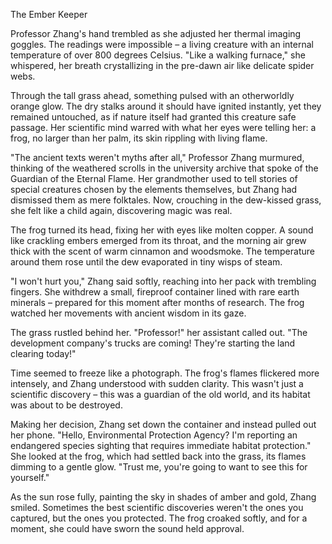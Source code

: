 The Ember Keeper

Professor Zhang's hand trembled as she adjusted her thermal imaging goggles. The readings were impossible – a living creature with an internal temperature of over 800 degrees Celsius. "Like a walking furnace," she whispered, her breath crystallizing in the pre-dawn air like delicate spider webs.

Through the tall grass ahead, something pulsed with an otherworldly orange glow. The dry stalks around it should have ignited instantly, yet they remained untouched, as if nature itself had granted this creature safe passage. Her scientific mind warred with what her eyes were telling her: a frog, no larger than her palm, its skin rippling with living flame.

"The ancient texts weren't myths after all," Professor Zhang murmured, thinking of the weathered scrolls in the university archive that spoke of the Guardian of the Eternal Flame. Her grandmother used to tell stories of special creatures chosen by the elements themselves, but Zhang had dismissed them as mere folktales. Now, crouching in the dew-kissed grass, she felt like a child again, discovering magic was real.

The frog turned its head, fixing her with eyes like molten copper. A sound like crackling embers emerged from its throat, and the morning air grew thick with the scent of warm cinnamon and woodsmoke. The temperature around them rose until the dew evaporated in tiny wisps of steam.

"I won't hurt you," Zhang said softly, reaching into her pack with trembling fingers. She withdrew a small, fireproof container lined with rare earth minerals – prepared for this moment after months of research. The frog watched her movements with ancient wisdom in its gaze.

The grass rustled behind her. "Professor!" her assistant called out. "The development company's trucks are coming! They're starting the land clearing today!"

Time seemed to freeze like a photograph. The frog's flames flickered more intensely, and Zhang understood with sudden clarity. This wasn't just a scientific discovery – this was a guardian of the old world, and its habitat was about to be destroyed.

Making her decision, Zhang set down the container and instead pulled out her phone. "Hello, Environmental Protection Agency? I'm reporting an endangered species sighting that requires immediate habitat protection." She looked at the frog, which had settled back into the grass, its flames dimming to a gentle glow. "Trust me, you're going to want to see this for yourself."

As the sun rose fully, painting the sky in shades of amber and gold, Zhang smiled. Sometimes the best scientific discoveries weren't the ones you captured, but the ones you protected. The frog croaked softly, and for a moment, she could have sworn the sound held approval.
